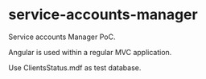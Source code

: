 # service-accounts-manager
Service accounts Manager PoC.

Angular is used within a regular MVC application.

Use ClientsStatus.mdf as test database.

